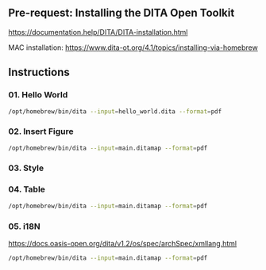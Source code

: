 
## Pre-request: Installing the DITA Open Toolkit

https://documentation.help/DITA/DITA-installation.html

MAC installation: https://www.dita-ot.org/4.1/topics/installing-via-homebrew

## Instructions

### 01. Hello World

```sh
/opt/homebrew/bin/dita --input=hello_world.dita --format=pdf
```

### 02. Insert Figure

```sh
/opt/homebrew/bin/dita --input=main.ditamap --format=pdf
```

### 03. Style

### 04. Table

```sh
/opt/homebrew/bin/dita --input=main.ditamap --format=pdf
```

### 05. i18N

https://docs.oasis-open.org/dita/v1.2/os/spec/archSpec/xmllang.html

```sh
/opt/homebrew/bin/dita --input=main.ditamap --format=pdf
```
